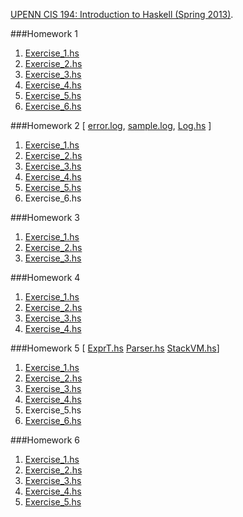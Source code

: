 [UPENN CIS 194: Introduction to Haskell (Spring 2013)](http://www.cis.upenn.edu/~cis194/spring13/).

###Homework 1
1. [Exercise_1.hs](https://github.com/RahnX/UPENN-Haskell/blob/master/Homework_1/Exercise_1.hs)
2. [Exercise_2.hs](https://github.com/RahnX/UPENN-Haskell/blob/master/Homework_1/Exercise_2.hs)
3. [Exercise_3.hs](https://github.com/RahnX/UPENN-Haskell/blob/master/Homework_1/Exercise_3.hs)
4. [Exercise_4.hs](https://github.com/RahnX/UPENN-Haskell/blob/master/Homework_1/Exercise_4.hs)
5. [Exercise_5.hs](https://github.com/RahnX/UPENN-Haskell/blob/master/Homework_1/Exercise_5.hs)
6. [Exercise_6.hs](https://github.com/RahnX/UPENN-Haskell/blob/master/Homework_1/Exercise_6.hs)

###Homework 2
[ [error.log](https://github.com/RahnX/UPENN-Haskell/blob/master/Homework_2/error.log), [sample.log](https://github.com/RahnX/UPENN-Haskell/blob/master/Homework_2/sample.log), [Log.hs](https://github.com/RahnX/UPENN-Haskell/blob/master/Homework_2/Log.hs) ]

1. [Exercise_1.hs](https://github.com/RahnX/UPENN-Haskell/blob/master/Homework_2/Exercise_1.hs)
2. [Exercise_2.hs](https://github.com/RahnX/UPENN-Haskell/blob/master/Homework_2/Exercise_2.hs)
3. [Exercise_3.hs](https://github.com/RahnX/UPENN-Haskell/blob/master/Homework_2/Exercise_3.hs)
4. [Exercise_4.hs](https://github.com/RahnX/UPENN-Haskell/blob/master/Homework_2/Exercise_4.hs)
5. [Exercise_5.hs](https://github.com/RahnX/UPENN-Haskell/blob/master/Homework_2/Exercise_5.hs)
6. Exercise_6.hs

###Homework 3
1. [Exercise_1.hs](https://github.com/RahnX/UPENN-Haskell/blob/master/Homework_3/Exercise_1.hs)
2. [Exercise_2.hs](https://github.com/RahnX/UPENN-Haskell/blob/master/Homework_3/Exercise_2.hs)
3. [Exercise_3.hs](https://github.com/RahnX/UPENN-Haskell/blob/master/Homework_3/Exercise_3.hs)

###Homework 4
1. [Exercise_1.hs](https://github.com/RahnX/UPENN-Haskell/blob/master/Homework_4/Exercise_1.hs)
2. [Exercise_2.hs](https://github.com/RahnX/UPENN-Haskell/blob/master/Homework_4/Exercise_2.hs)
3. [Exercise_3.hs](https://github.com/RahnX/UPENN-Haskell/blob/master/Homework_4/Exercise_3.hs)
4. [Exercise_4.hs](https://github.com/RahnX/UPENN-Haskell/blob/master/Homework_4/Exercise_4.hs)

###Homework 5
[ [ExprT.hs](https://github.com/RahnX/UPENN-Haskell/blob/master/Homework_5/ExprT.hs) [Parser.hs](https://github.com/RahnX/UPENN-Haskell/blob/master/Homework_5/Parser.hs) [StackVM.hs](https://github.com/RahnX/UPENN-Haskell/blob/master/Homework_5/StackVM.hs)]

1. [Exercise_1.hs](https://github.com/RahnX/UPENN-Haskell/blob/master/Homework_5/Exercise_1.hs)
2. [Exercise_2.hs](https://github.com/RahnX/UPENN-Haskell/blob/master/Homework_5/Exercise_2.hs)
3. [Exercise_3.hs](https://github.com/RahnX/UPENN-Haskell/blob/master/Homework_5/Exercise_3.hs)
4. [Exercise_4.hs](https://github.com/RahnX/UPENN-Haskell/blob/master/Homework_5/Exercise_4.hs)
5. Exercise_5.hs
6. [Exercise_6.hs](https://github.com/RahnX/UPENN-Haskell/blob/master/Homework_5/Exercise_6.hs)

###Homework 6
1. [Exercise_1.hs](https://github.com/RahnX/UPENN-Haskell/blob/master/Homework_6/Exercise_1.hs)
2. [Exercise_2.hs](https://github.com/RahnX/UPENN-Haskell/blob/master/Homework_6/Exercise_2.hs)
3. [Exercise_3.hs](https://github.com/RahnX/UPENN-Haskell/blob/master/Homework_6/Exercise_3.hs)
4. [Exercise_4.hs](https://github.com/RahnX/UPENN-Haskell/blob/master/Homework_6/Exercise_4.hs)
5. [Exercise_5.hs](https://github.com/RahnX/UPENN-Haskell/blob/master/Homework_6/Exercise_5.hs)